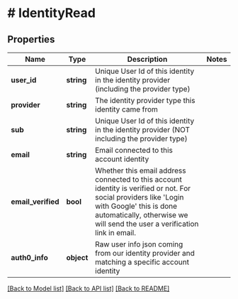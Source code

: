 # # IdentityRead

## Properties

Name | Type | Description | Notes
------------ | ------------- | ------------- | -------------
**user_id** | **string** | Unique User Id of this identity in the identity provider (including the provider type) |
**provider** | **string** | The identity provider type this identity came from |
**sub** | **string** | Unique User Id of this identity in the identity provider (NOT including the provider type) |
**email** | **string** | Email connected to this account identity |
**email_verified** | **bool** | Whether this email address connected to this account identity is verified or not. For social providers like &#39;Login with Google&#39; this is done automatically, otherwise we will send the user a verification link in email. |
**auth0_info** | **object** | Raw user info json coming from our identity provider and matching a specific account identity |

[[Back to Model list]](../../README.md#models) [[Back to API list]](../../README.md#endpoints) [[Back to README]](../../README.md)
